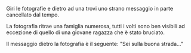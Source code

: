 Giri le fotografie e dietro ad una trovi uno strano messaggio in parte cancellato dal tempo.

La fotografia ritrae una famiglia numerosa, tutti i volti sono ben visibili ad eccezione di quello di una giovane ragazza che è stato bruciato.

Il messaggio dietro la fotografia è il seguente: "Sei sulla buona strada..."
